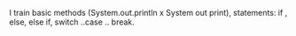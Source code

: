 I train basic methods (System.out.println x System out  print), statements: if , else, else if, switch ..case .. break.
